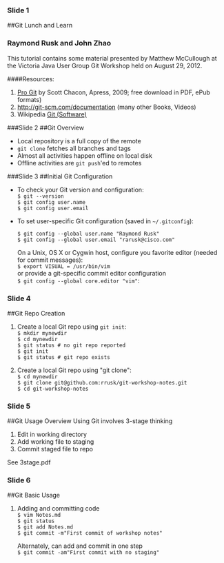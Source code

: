 ### Slide 1
##Git Lunch and Learn
### Raymond Rusk and John Zhao

This tutorial contains some material presented by Matthew McCullough at the Victoria Java User Group Git Workshop held on August 29, 2012.

####Resources:
1. [Pro Git](http://git-scm.com/book) by Scott Chacon, Apress, 2009;
	free download in PDF, ePub formats)
2. http://git-scm.com/documentation (many other Books, Videos)
3. Wikipedia [Git (Software)](http://en.wikipedia.org/wiki/Git_%28software%29)

###Slide 2
##Git Overview

* Local repository is a full copy of the remote
* `git clone` fetches all branches and tags
* Almost all activities happen offline on local disk
* Offline activities are `git push`'ed to remotes

###Slide 3
##Initial Git Configuration

* To check your Git version and configuration:  
         `$ git --version`  
         `$ git config user.name`  
         `$ git config user.email`

* To set user-specific Git configuration (saved in `~/.gitconfig`):

	`$ git config --global user.name "Raymond Rusk"`  
	`$ git config --global user.email "rarusk@cisco.com"`  

	On a Unix, OS X or Cygwin host, configure you favorite
	editor (needed for commit messages):  
	`$ export VISUAL = /usr/bin/vim`  
	or provide a git-specific commit editor configuration  
	`$ git config --global core.editor "vim"`:


### Slide 4
##Git Repo Creation

1. Create a local Git repo using `git init`:  
     `$ mkdir mynewdir`  
     `$ cd mynewdir`  
     `$ git status # no git repo reported`  
     `$ git init`  
     `$ git status # git repo exists`
	
2. Create a local Git repo using "git clone":  
     `$ cd mynewdir`  
     `$ git clone git@github.com:rrusk/git-workshop-notes.git`  
     `$ cd git-workshop-notes`

### Slide 5
##Git Usage Overview
Using Git involves 3-stage thinking

1. Edit in working directory
2. Add working file to staging
3. Commit staged file to repo  

See 3stage.pdf

### Slide 6
##Git Basic Usage
1. Adding and committing code  
    `$ vim Notes.md`  
    `$ git status`  
    `$ git add Notes.md`  
    `$ git commit -m"First commit of workshop notes"`  

   Alternately, can add and commit in one step  
    `$ git commit -am"First commit with no staging"`
